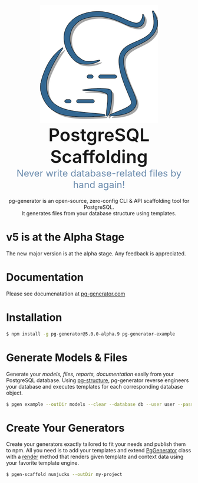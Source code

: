 <div align="center"><img src="https://raw.githubusercontent.com/ozum/pg-generator/master/docs/.vuepress/public/images/hero.png" alt="pg-generator logo"/></div>
<div align="center" style="font-size:3rem; font-weight: 600;">PostgreSQL Scaffolding</div>
<div align="center" style="font-size:1.6rem; color:#6a8bad; ">Never write database-related files by hand again!</div>
<div align="center" style="margin-top:20px;">
  pg-generator is an open-source, zero-config CLI & API scaffolding tool for PostgreSQL. <br/>
  It generates files from your database structure using templates.
</div>

# v5 is at the Alpha Stage

The new major version is at the alpha stage. Any feedback is appreciated.

# Documentation

Please see documenatation at [pg-generator.com](https://www.pg-generator.com)

# Installation

```bash
$ npm install -g pg-generator@5.0.0-alpha.9 pg-generator-example
```

# Generate Models & Files

Generate your _models, files, reports, documentation_ easily from your PostgreSQL database. Using [pg-structure](https://www.pg-structure.com), pg-generator reverse engineers your database and executes templates for each corresponding database object.

```bash
$ pgen example --outDir models --clear --database db --user user --password password
```

# Create Your Generators

Create your generators exactly tailored to fit your needs and publish them to npm. All you need is to add your templates and extend [PgGenerator](/nav.02.api/classes/pggenerator.html#class-pggenerator-o) class with a [render](/nav.02.api/classes/pggenerator.html#render) method that renders given template and context data using your favorite template engine.

```bash
$ pgen-scaffold nunjucks --outDir my-project
```
